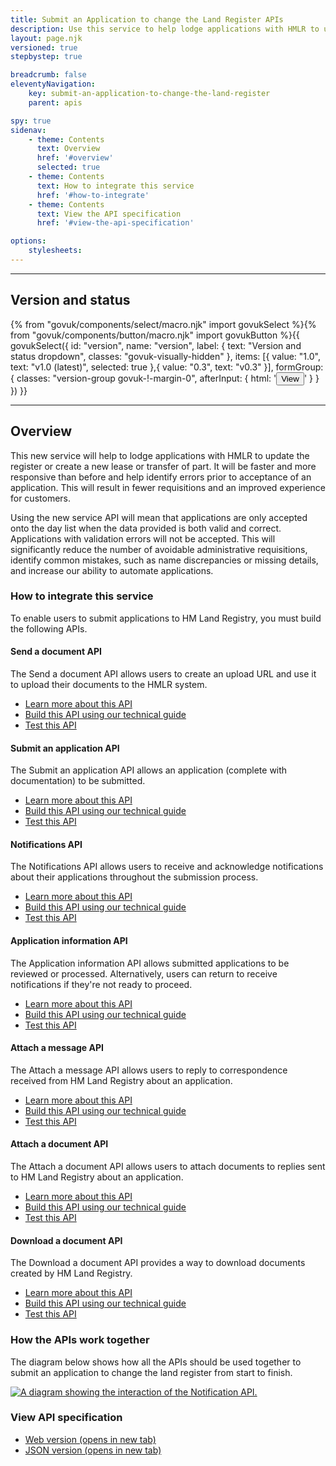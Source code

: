 ```yaml
---
title: Submit an Application to change the Land Register APIs
description: Use this service to help lodge applications with HMLR to update the register or create a new lease or transfer of part.
layout: page.njk
versioned: true
stepbystep: true

breadcrumb: false
eleventyNavigation:
    key: submit-an-application-to-change-the-land-register
    parent: apis

spy: true
sidenav:
    - theme: Contents
      text: Overview
      href: '#overview'
      selected: true
    - theme: Contents
      text: How to integrate this service
      href: '#how-to-integrate'
    - theme: Contents
      text: View the API specification
      href: '#view-the-api-specification'

options:
    stylesheets:
---
```


<hr class="govuk-section-break govuk-section-break--l govuk-section-break--visible">

<div class="bg-version-grid">
    <div>
        <h2 class="govuk-heading-m govuk-!-margin-0" id="version-and-status">Version and status</h2>
    </div>
    {% from "govuk/components/select/macro.njk" import govukSelect %}{% from "govuk/components/button/macro.njk" import govukButton %}{{ govukSelect({
  id: "version",
  name: "version",
  label: {
      text: "Version and status dropdown",
      classes: "govuk-visually-hidden"
  },
  items: [{
      value: "1.0",
      text: "v1.0 (latest)",
      selected: true
  },{
      value: "0.3",
      text: "v0.3"
  }],
  formGroup: {
      classes: "version-group govuk-!-margin-0",
      afterInput: {
          html: '<button type="submit" 
          class="govuk-button govuk-!-margin-0" 
          data-module="govuk-button"
          onclick="setVersion();"
          >View</button>'
      }
  }
}) }}
</div>

<hr class="govuk-section-break govuk-section-break--l govuk-section-break--visible">

<div class="govuk-grid-row">
  <section class="govuk-!-margin-top-5 govuk-grid-column-full">
    <h2 class="govuk-heading-m" id="overview">Overview</h2>
    <p class="govuk-body">
    This new service will help to lodge applications with HMLR to update the register or create a new lease or transfer of part. It will be faster and more responsive than before and help identify errors prior to acceptance of an application. This will result in fewer requisitions and an improved experience for customers. </p>
    <p class="govuk-body">Using the new service API will mean that applications are only accepted onto the day list when the data provided is both valid and correct. Applications with validation errors will not be accepted. This will significantly reduce the number of avoidable administrative requisitions, identify common mistakes, such as name discrepancies or missing details, and increase our ability to automate applications. 
    </p>
    <h3 class="govuk-heading-m govuk-!-margin-top-5" id="how-to-integrate">How to integrate this service</h3>
    <p class="govuk-body">To enable users to submit applications to HM Land Registry, you must build the following APIs.</p>
    <div class="govuk-accordion" data-module="govuk-accordion" id="accordion-default">
      <div class="govuk-accordion__section">
        <div class="govuk-accordion__section-header">
          <h4 class="govuk-accordion__section-heading">
            <span class="govuk-accordion__section-button" id="accordion-heading-1">
            Send a document API
            </span>
          </h4>
        <div class="govuk-accordion__section-summary govuk-body" id="accordion-with-summary-sections-summary-1">
        The Send a document API allows users to create an upload URL and use it to upload their documents to the HMLR system. 
        </div>
      </div>
      <div id="accordion-content-1" class="govuk-accordion__section-content">
        <ul class="govuk-list">
          <li>
            <a class="govuk-body govuk-link" href="/apis/send-a-document/1.0">Learn more about this API</a>
          </li>
          <li>
            <a class="govuk-body govuk-link" href="/apis/send-a-document/1.0/technical-guide">Build this API using our technical guide </a>
          </li>
          <li>
            <a class="govuk-body govuk-link" href="/apis/send-a-document/1.0/test-stubs">Test this API </a>
          </li>
        </ul>
      </div>
    </div>
    <div class="govuk-accordion__section">
      <div class="govuk-accordion__section-header">
        <h4 class="govuk-accordion__section-heading">
          <span class="govuk-accordion__section-button" id="accordion-heading-2">
          Submit an application API
          </span>
        </h4>
        <div class="govuk-accordion__section-summary govuk-body" id="accordion-with-summary-sections-summary-1">
        The Submit an application API allows an application (complete with documentation) to be submitted.
        </div>
      </div>
      <div id="accordion-content-2" class="govuk-accordion__section-content">
        <ul class="govuk-list">
          <li>
            <a class="govuk-body govuk-link" href="/apis/submit-an-application/1.0">Learn more about this API </a>
          </li>
          <li>
            <a class="govuk-body govuk-link" href="/apis/submit-an-application/1.0/technical-guide">Build this API using our technical guide </a>
          </li>
          <li>
            <a class="govuk-body govuk-link" href="/apis/submit-an-application/1.0/test-stubs">Test this API </a>
          </li>
        </ul>
      </div>
    </div>
    <div class="govuk-accordion__section">
      <div class="govuk-accordion__section-header">
        <h4 class="govuk-accordion__section-heading">
          <span class="govuk-accordion__section-button" id="accordion-heading-3">
          Notifications API
          </span>
        </h4>
        <div class="govuk-accordion__section-summary govuk-body" id="accordion-with-summary-sections-summary-1">
        The Notifications API allows users to receive and acknowledge notifications about their applications throughout the submission process.
        </div>
      </div>
      <div id="accordion-content-3" class="govuk-accordion__section-content">
        <ul class="govuk-list">
          <li>
            <a class="govuk-body govuk-link" href="/apis/notifications/1.0">Learn more about this API </a>
          </li>
          <li>
            <a class="govuk-body govuk-link" href="/apis/notifications/1.0/technical-guide">Build this API using our technical guide </a>
          </li>
          <li>
            <a class="govuk-body govuk-link" href="/apis/notifications/1.0/test-stubs">Test this API </a>
          </li>
        </ul>
      </div>
    </div>
    <div class="govuk-accordion__section">
      <div class="govuk-accordion__section-header">
        <h4 class="govuk-accordion__section-heading">
          <span class="govuk-accordion__section-button" id="accordion-heading-4">
          Application information API
          </span>
        </h4>
        <div class="govuk-accordion__section-summary govuk-body" id="accordion-with-summary-sections-summary-1">
        The Application information API allows submitted applications to be reviewed or processed. Alternatively, users can return to receive notifications if they're not ready to proceed.
        </div>
      </div>
      <div id="accordion-content-4" class="govuk-accordion__section-content">
        <ul class="govuk-list">
          <li>
            <a class="govuk-body govuk-link" href="/apis/application-information/1.0">Learn more about this API </a>
          </li>
          <li>
            <a class="govuk-body govuk-link" href="/apis/application-information/1.0/technical-guide">Build this API using our technical guide </a>
          </li>
          <li>
            <a class="govuk-body govuk-link" href="/apis/application-information/1.0/test-stubs">Test this API </a>
          </li>
        </ul>
      </div>
    </div>
    <div class="govuk-accordion__section">
      <div class="govuk-accordion__section-header">
        <h4 class="govuk-accordion__section-heading">
          <span class="govuk-accordion__section-button" id="accordion-heading-5">
          Attach a message API
          </span>
        </h4>
        <div class="govuk-accordion__section-summary govuk-body" id="accordion-with-summary-sections-summary-1">
        The Attach a message API allows users to reply to correspondence received from HM Land Registry about an application.
        </div>
      </div>
      <div id="accordion-content-5" class="govuk-accordion__section-content">
        <ul class="govuk-list">
          <li>
            <a class="govuk-body govuk-link" href="/apis/attach-a-message/1.0">Learn more about this API </a>
          </li>
          <li>
            <a class="govuk-body govuk-link" href="/apis/attach-a-message/1.0/technical-guide">Build this API using our technical guide </a>
          </li>
          <li>
            <a class="govuk-body govuk-link" href="/apis/attach-a-message/1.0/test-stubs">Test this API </a>
          </li>
        </ul>
      </div>
    </div>
    <div class="govuk-accordion__section">
      <div class="govuk-accordion__section-header">
        <h4 class="govuk-accordion__section-heading">
          <span class="govuk-accordion__section-button" id="accordion-heading-6">
          Attach a document API
          </span>
        </h4>
        <div class="govuk-accordion__section-summary govuk-body" id="accordion-with-summary-sections-summary-1">
        The Attach a document API allows users to attach documents to replies sent to HM Land Registry about an application.
        </div>
      </div>
      <div id="accordion-content-6" class="govuk-accordion__section-content">
        <ul class="govuk-list">
          <li>
            <a class="govuk-body govuk-link" href="/apis/attach-a-document/1.0">Learn more about this API </a>
          </li>
          <li>
            <a class="govuk-body govuk-link" href="/apis/attach-a-document/1.0/technical-guide">Build this API using our technical guide </a>
          </li>
          <li>
            <a class="govuk-body govuk-link" href="/apis/attach-a-document/1.0/test-stubs">Test this API </a>
          </li>
        </ul>
      </div>
    </div>
    <div class="govuk-accordion__section">
      <div class="govuk-accordion__section-header">
        <h4 class="govuk-accordion__section-heading">
          <span class="govuk-accordion__section-button" id="accordion-heading-7">
          Download a document API
          </span>
        </h4>
        <div class="govuk-accordion__section-summary govuk-body" id="accordion-with-summary-sections-summary-1">
        The Download a document API provides a way to download documents created by HM Land Registry.
        </div>
      </div>
      <div id="accordion-content-7" class="govuk-accordion__section-content">
        <ul class="govuk-list">
          <li>
            <a class="govuk-body govuk-link" href="/apis/download-a-document/1.0">Learn more about this API </a>
          </li>
          <li>
            <a class="govuk-body govuk-link" href="/apis/download-a-document/1.0/technical-guide">Build this API using our technical guide </a>
          </li>
          <li>
            <a class="govuk-body govuk-link" href="/apis/download-a-document/1.0/test-stubs">Test this API </a>
          </li>
        </ul>
      </div>
    </div>
  </div>
  <h3 class="govuk-heading-m govuk-!-margin-top-5" id="how-apis-work-together">How the APIs work together</h3>
    <p class="govuk-body">The diagram below shows how all the APIs should be used together to submit an application to change the land register from start to finish. </p>
  <a target="_blank" href="/assets/images/allAPIsDiagram_v3.png">
  <img src="/assets/images/allAPIsDiagram_v3.png" alt="A diagram showing the interaction of the Notification API.">
  </a>
  <h3 class="govuk-heading-m" id="view-the-api-specification">View API specification</h3>
  <ul class="govuk-list">
    <li>
      <a class="govuk-body govuk-link" href="https://landregistry.github.io/bgtechdoc/vcad/v0_3/vcad-spec.html"
      rel="noreferrer noopener" target="_blank">Web version (opens in new tab)</a>
    </li>
    <li>
      <a class="govuk-body govuk-link" href="https://landregistry.github.io/bgtechdoc/vcad/v0_3/openapi.json"
      rel="noreferrer noopener" target="_blank">JSON version (opens in new tab)</a>
    </li>
  </ul>
</section>

</div>
